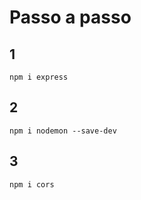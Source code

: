 # Passo a passo 

## 1

```npm i express```

## 2

```npm i nodemon --save-dev```

## 3

```npm i cors```